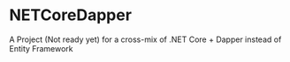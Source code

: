 # NETCoreDapper
A Project (Not ready yet) for a cross-mix of .NET Core  + Dapper instead of Entity Framework
